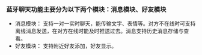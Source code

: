 ### 蓝牙聊天功能主要分为以下两个模块：消息模块、好友模块
- 消息模块：
  支持一对一实时聊天，能传输文字、表情等。对方不在线时可支持离线消息发送，在对方在线时能及时推送过去。消息支持历史消息存储与查看。
- 好友模块：
  支持附近好友添加，好友显示。
